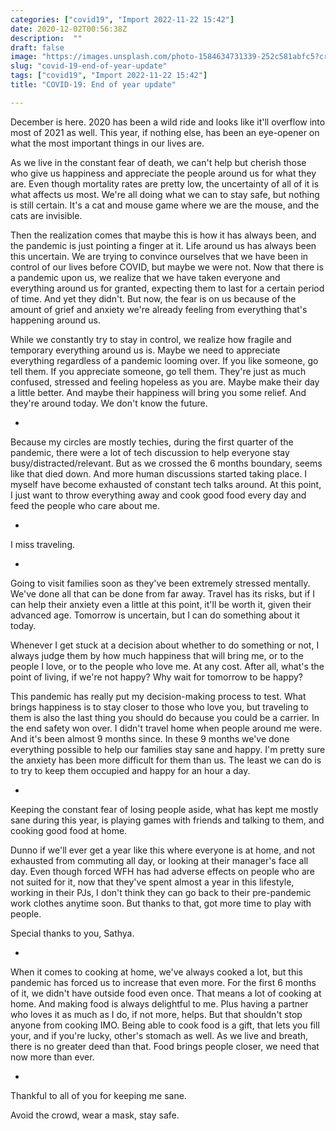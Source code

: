```yaml
---
categories: ["covid19", "Import 2022-11-22 15:42"]
date: 2020-12-02T00:56:38Z
description:  ""
draft: false
image: "https://images.unsplash.com/photo-1584634731339-252c581abfc5?crop=entropy&cs=tinysrgb&fit=max&fm=jpg&ixid=MXwxMTc3M3wwfDF8c2VhcmNofDJ8fHxlbnwwfHx8&ixlib=rb-1.2.1&q=80&w=2000"
slug: "covid-19-end-of-year-update"
tags: ["covid19", "Import 2022-11-22 15:42"]
title: "COVID-19: End of year update"

---
```



December is here. 2020 has been a wild ride and looks like it'll overflow into most of 2021 as well. This year, if nothing else, has been an eye-opener on what the most important things in our lives are.

As we live in the constant fear of death, we can't help but cherish those who give us happiness and appreciate the people around us for what they are. Even though mortality rates are pretty low, the uncertainty of all of it is what affects us most. We're all doing what we can to stay safe, but nothing is still certain. It's a cat and mouse game where we are the mouse, and the cats are invisible.

Then the realization comes that maybe this is how it has always been, and the pandemic is just pointing a finger at it. Life around us has always been this uncertain. We are trying to convince ourselves that we have been in control of our lives before COVID, but maybe we were not. Now that there is a pandemic upon us, we realize that we have taken everyone and everything around us for granted, expecting them to last for a certain period of time. And yet they didn't. But now, the fear is on us because of the amount of grief and anxiety we're already feeling from everything that's happening around us.

While we constantly try to stay in control, we realize how fragile and temporary everything around us is. Maybe we need to appreciate everything regardless of a pandemic looming over. If you like someone, go tell them. If you appreciate someone, go tell them. They're just as much confused, stressed and feeling hopeless as you are. Maybe make their day a little better. And maybe their happiness will bring you some relief. And they're around today. We don't know the future.

-

Because my circles are mostly techies, during the first quarter of the pandemic, there were a lot of tech discussion to help everyone stay busy/distracted/relevant. But as we crossed the 6 months boundary, seems like that died down. And more human discussions started taking place. I myself have become exhausted of constant tech talks around. At this point, I just want to throw everything away and cook good food every day and feed the people who care about me.

-

I miss traveling.

-

Going to visit families soon as they've been extremely stressed mentally. We've done all that can be done from far away. Travel has its risks, but if I can help their anxiety even a little at this point, it'll be worth it, given their advanced age. Tomorrow is uncertain, but I can do something about it today.

Whenever I get stuck at a decision about whether to do something or not, I always judge them by how much happiness that will bring me, or to the people I love, or to the people who love me. At any cost. After all, what's the point of living, if we're not happy? Why wait for tomorrow to be happy?

This pandemic has really put my decision-making process to test. What brings happiness is to stay closer to those who love you, but traveling to them is also the last thing you should do because you could be a carrier. In the end safety won over. I didn't travel home when people around me were. And it's been almost 9 months since. In these 9 months we've done everything possible to help our families stay sane and happy. I'm pretty sure the anxiety has been more difficult for them than us. The least we can do is to try to keep them occupied and happy for an hour a day.

-

Keeping the constant fear of losing people aside, what has kept me mostly sane during this year, is playing games with friends and talking to them, and cooking good food at home.

Dunno if we'll ever get a year like this where everyone is at home, and not exhausted from commuting all day, or looking at their manager's face all day. Even though forced WFH has had adverse effects on people who are not suited for it, now that they've spent almost a year in this lifestyle, working in their PJs, I don't think they can go back to their pre-pandemic work clothes anytime soon. But thanks to that, got more time to play with people.

Special thanks to you, Sathya.

-

When it comes to cooking at home, we've always cooked a lot, but this pandemic has forced us to increase that even more. For the first 6 months of it, we didn't have outside food even once. That means a lot of cooking at home. And making food is always delightful to me. Plus having a partner who loves it as much as I do, if not more, helps. But that shouldn't stop anyone from cooking IMO. Being able to cook food is a gift, that lets you fill your, and if you're lucky, other's stomach as well. As we live and breath, there is no greater deed than that. Food brings people closer, we need that now more than ever.

-

Thankful to all of you for keeping me sane.

Avoid the crowd, wear a mask, stay safe.

